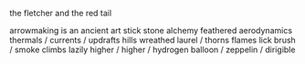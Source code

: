 the fletcher and the red tail

arrowmaking is an ancient art
stick stone alchemy
feathered aerodynamics
thermals / currents / updrafts
hills wreathed laurel / thorns
flames lick brush / smoke climbs
lazily higher / higher / hydrogen
balloon / zeppelin / dirigible

